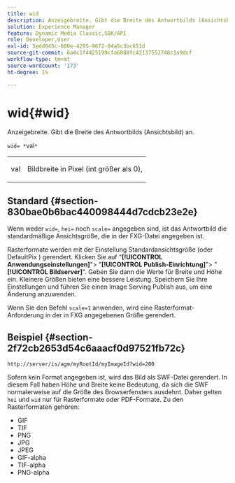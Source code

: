 ```yaml
---
title: wid
description: Anzeigebreite. Gibt die Breite des Antwortbilds (Ansichtsbild) an.
solution: Experience Manager
feature: Dynamic Media Classic,SDK/API
role: Developer,User
exl-id: 5edd045c-600e-4295-9672-04a5c3bc651d
source-git-commit: 6a4c1f4425199cfa6088fc42137552748c1a9dcf
workflow-type: tm+mt
source-wordcount: '173'
ht-degree: 1%

---
```


# wid{#wid}

Anzeigebreite. Gibt die Breite des Antwortbilds (Ansichtsbild) an.

`wid= *`val`*`

<table id="simpletable_8229FEFB366F4A799C206FD3E3C601BA"> 
 <tr class="strow"> 
  <td class="stentry"> <p><span class="codeph"> <span class="varname"> val</span></span> </p> </td> 
  <td class="stentry"> <p>Bildbreite in Pixel (int größer als 0), </p></td> 
 </tr> 
</table>

## Standard {#section-830bae0b6bac440098444d7cdcb23e2e}

Wenn weder `wid=`, `hei=` noch `scale=` angegeben sind, ist das Antwortbild die standardmäßige Ansichtsgröße, die in der FXG-Datei angegeben ist.

Rasterformate werden mit der Einstellung Standardansichtsgröße (oder DefaultPix ) gerendert. Klicken Sie auf &quot;**[!UICONTROL Anwendungseinstellungen]**&quot;> &quot;**[!UICONTROL Publish-Einrichtung]**&quot;> &quot;**[!UICONTROL Bildserver]**&quot;. Geben Sie dann die Werte für Breite und Höhe ein. Kleinere Größen bieten eine bessere Leistung. Speichern Sie Ihre Einstellungen und führen Sie einen Image Serving Publish aus, um eine Änderung anzuwenden.

Wenn Sie den Befehl `scale=1` anwenden, wird eine Rasterformat-Anforderung in der in FXG angegebenen Größe gerendert.

## Beispiel {#section-2f72cb2653d54c6aaacf0d97521fb72c}

`http://server/is/agm/myRootId/myImageId?wid=200`

Sofern kein Format angegeben ist, wird das Bild als SWF-Datei gerendert. In diesem Fall haben Höhe und Breite keine Bedeutung, da sich die SWF normalerweise auf die Größe des Browserfensters ausdehnt. Daher gelten `hei` und `wid` nur für Rasterformate oder PDF-Formate. Zu den Rasterformaten gehören:

* GIF
* TIF
* PNG
* JPG
* JPEG
* GIF-alpha
* TIF-alpha
* PNG-alpha
